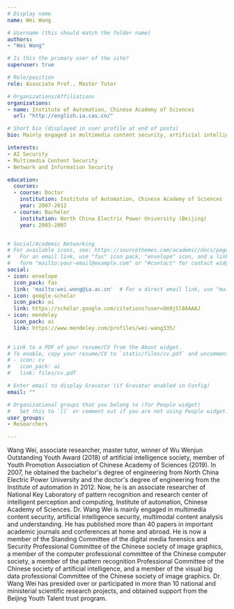 ```yaml
---
# Display name
name: Wei Wang

# Username (this should match the folder name)
authors:
- "Wei Wang"

# Is this the primary user of the site?
superuser: true

# Role/position
role: Associate Prof., Master Tutor

# Organizations/Affiliations
organizations:
- name: Institute of Automation, Chinese Academy of Sciences
  url: "http://english.ia.cas.cn/"

# Short bio (displayed in user profile at end of posts)
bio: Mainly engaged in multimedia content security, artificial intelligence security, multimodal content analysis and understanding

interests:
- AI Security
- Multimedia Content Security
- Network and Information Security

education:
  courses:
  - course: Doctor
    institution: Institute of Automation, Chinese Academy of Sciences
    year: 2007-2012
  - course: Bachelor
    institution: North China Electric Power University (Beijing)
    year: 2003-2007


# Social/Academic Networking
# For available icons, see: https://sourcethemes.com/academic/docs/page-builder/#icons
#   For an email link, use "fas" icon pack, "envelope" icon, and a link in the
#   form "mailto:your-email@example.com" or "#contact" for contact widget.
social:
- icon: envelope
  icon_pack: fas
  link: 'mailto:wei.wong@ia.ac.cn'  # For a direct email link, use "mailto:test@example.org".
- icon: google-scholar
  icon_pack: ai
  link: https://scholar.google.com/citations?user=Om9jSl8AAAAJ
- icon: mendeley
  icon_pack: ai
  link: https://www.mendeley.com/profiles/wei-wang335/
  

# Link to a PDF of your resume/CV from the About widget.
# To enable, copy your resume/CV to `static/files/cv.pdf` and uncomment the lines below.
# - icon: cv
#   icon_pack: ai
#   link: files/cv.pdf

# Enter email to display Gravatar (if Gravatar enabled in Config)
email: ""

# Organizational groups that you belong to (for People widget)
#   Set this to `[]` or comment out if you are not using People widget.
user_groups:
- Researchers

---
```


Wang Wei, associate researcher, master tutor, winner of Wu Wenjun Outstanding Youth Award (2018) of artificial intelligence society, member of Youth Promotion Association of Chinese Academy of Sciences (2019). In 2007, he obtained the bachelor's degree of engineering from North China Electric Power University and the doctor's degree of engineering from the Institute of automation in 2012. Now, he is an associate researcher of National Key Laboratory of pattern recognition and research center of intelligent perception and computing, Institute of automation, Chinese Academy of Sciences. Dr. Wang Wei is mainly engaged in multimedia content security, artificial intelligence security, multimodal content analysis and understanding. He has published more than 40 papers in important academic journals and conferences at home and abroad. He is now a member of the Standing Committee of the digital media forensics and Security Professional Committee of the Chinese society of image graphics, a member of the computer professional committee of the Chinese computer society, a member of the pattern recognition Professional Committee of the Chinese society of artificial intelligence, and a member of the visual big data professional Committee of the Chinese society of image graphics. Dr. Wang Wei has presided over or participated in more than 10 national and ministerial scientific research projects, and obtained support from the Beijing Youth Talent trust program.

